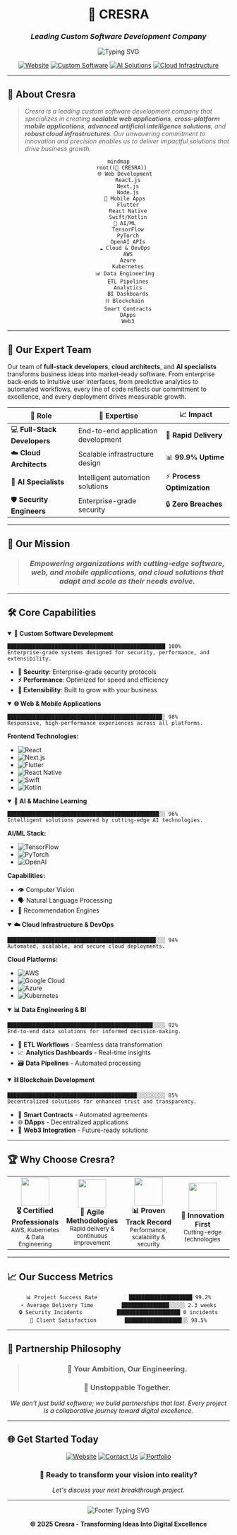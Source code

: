 <div align="center">

# 🚀 **CRESRA** 
### *Leading Custom Software Development Company*

<img src="https://readme-typing-svg.herokuapp.com?font=Fira+Code&weight=600&size=28&pause=1000&color=6366F1&center=true&vCenter=true&width=600&lines=Transforming+Ideas+Into+Reality;Scalable+%7C+Innovative+%7C+Impactful;Your+Ambition%2C+Our+Engineering" alt="Typing SVG" />

[![Website](https://img.shields.io/badge/🌐_Website-cresra.com-6366F1?style=for-the-badge&logo=globe&logoColor=white)](https://cresra.com)
[![Custom Software](https://img.shields.io/badge/⚡_Custom_Software-Development-00D9FF?style=for-the-badge)](https://cresra.com)
[![AI Solutions](https://img.shields.io/badge/🤖_AI_&_ML-Solutions-FF6B6B?style=for-the-badge)](https://cresra.com)
[![Cloud Infrastructure](https://img.shields.io/badge/☁️_Cloud-Infrastructure-4ECDC4?style=for-the-badge)](https://cresra.com)

---

</div>

## 🎯 **About Cresra**

> *Cresra is a leading custom software development company that specializes in creating **scalable web applications**, **cross-platform mobile applications**, **advanced artificial intelligence solutions**, and **robust cloud infrastructures**. Our unwavering commitment to innovation and precision enables us to deliver impactful solutions that drive business growth.*

<div align="center">

```mermaid
mindmap
  root((🚀 CRESRA))
    🌐 Web Development
      React.js
      Next.js
      Node.js
    📱 Mobile Apps
      Flutter
      React Native
      Swift/Kotlin
    🤖 AI/ML
      TensorFlow
      PyTorch
      OpenAI APIs
    ☁️ Cloud & DevOps
      AWS
      Azure
      Kubernetes
    📊 Data Engineering
      ETL Pipelines
      Analytics
      BI Dashboards
    ⛓️ Blockchain
      Smart Contracts
      DApps
      Web3
```

</div>

---

## 👥 **Our Expert Team**

Our team of **full-stack developers**, **cloud architects**, and **AI specialists** transforms business ideas into market-ready software. From enterprise back‑ends to intuitive user interfaces, from predictive analytics to automated workflows, every line of code reflects our commitment to excellence, and every deployment drives measurable growth.

<div align="center">

| 🎯 **Role** | 🔧 **Expertise** | 📈 **Impact** |
|-------------|------------------|---------------|
| 💻 **Full-Stack Developers** | End-to-end application development | 🚀 **Rapid Delivery** |
| ☁️ **Cloud Architects** | Scalable infrastructure design | 📊 **99.9% Uptime** |
| 🤖 **AI Specialists** | Intelligent automation solutions | ⚡ **Process Optimization** |
| 🛡️ **Security Engineers** | Enterprise-grade security | 🔒 **Zero Breaches** |

</div>

---

## 🎯 **Our Mission**

<div align="center">

> ### *Empowering organizations with cutting‑edge software, web, and mobile applications, and cloud solutions that adapt and scale as their needs evolve.*

</div>

---

## 🛠️ **Core Capabilities**

<details open>
<summary><b>🏢 Custom Software Development</b></summary>

```
██████████████████████████████████████████████████ 100%
Enterprise‑grade systems designed for security, performance, and extensibility.
```

- **🔐 Security**: Enterprise-grade security protocols
- **⚡ Performance**: Optimized for speed and efficiency  
- **🔧 Extensibility**: Built to grow with your business
</details>

<details open>
<summary><b>🌐 Web & Mobile Applications</b></summary>

```
█████████████████████████████████████████████████░ 98%
Responsive, high‑performance experiences across all platforms.
```

**Frontend Technologies:**
- ![React](https://img.shields.io/badge/React.js-61DAFB?style=flat-square&logo=react&logoColor=black)
- ![Next.js](https://img.shields.io/badge/Next.js-000000?style=flat-square&logo=next.js&logoColor=white)
- ![Flutter](https://img.shields.io/badge/Flutter-02569B?style=flat-square&logo=flutter&logoColor=white)
- ![React Native](https://img.shields.io/badge/React_Native-20232A?style=flat-square&logo=react&logoColor=61DAFB)
- ![Swift](https://img.shields.io/badge/Swift-FA7343?style=flat-square&logo=swift&logoColor=white)
- ![Kotlin](https://img.shields.io/badge/Kotlin-0095D5?style=flat-square&logo=kotlin&logoColor=white)
</details>

<details open>
<summary><b>🤖 AI & Machine Learning</b></summary>

```
████████████████████████████████████████████████░░ 96%
Intelligent solutions powered by cutting-edge AI technologies.
```

**AI/ML Stack:**
- ![TensorFlow](https://img.shields.io/badge/TensorFlow-FF6F00?style=flat-square&logo=tensorflow&logoColor=white)
- ![PyTorch](https://img.shields.io/badge/PyTorch-EE4C2C?style=flat-square&logo=pytorch&logoColor=white)
- ![OpenAI](https://img.shields.io/badge/OpenAI-412991?style=flat-square&logo=openai&logoColor=white)

**Capabilities:**
- 👁️ Computer Vision
- 🗣️ Natural Language Processing  
- 🎯 Recommendation Engines
</details>

<details open>
<summary><b>☁️ Cloud Infrastructure & DevOps</b></summary>

```
███████████████████████████████████████████████░░░ 94%
Automated, scalable, and secure cloud deployments.
```

**Cloud Platforms:**
- ![AWS](https://img.shields.io/badge/AWS-232F3E?style=flat-square&logo=amazon-aws&logoColor=white)
- ![Google Cloud](https://img.shields.io/badge/Google_Cloud-4285F4?style=flat-square&logo=google-cloud&logoColor=white)
- ![Azure](https://img.shields.io/badge/Azure-0078D4?style=flat-square&logo=microsoft-azure&logoColor=white)
- ![Kubernetes](https://img.shields.io/badge/Kubernetes-326CE5?style=flat-square&logo=kubernetes&logoColor=white)
</details>

<details open>
<summary><b>📊 Data Engineering & BI</b></summary>

```
██████████████████████████████████████████████░░░░ 92%
End‑to‑end data solutions for informed decision‑making.
```

- 🔄 **ETL Workflows** - Seamless data transformation
- 📈 **Analytics Dashboards** - Real-time insights
- 🗃️ **Data Pipelines** - Automated processing
</details>

<details open>
<summary><b>⛓️ Blockchain Development</b></summary>

```
█████████████████████████████████████████░░░░░░░░░ 85%
Decentralized solutions for enhanced trust and transparency.
```

- 📝 **Smart Contracts** - Automated agreements
- 🌐 **DApps** - Decentralized applications
- 🔗 **Web3 Integration** - Future-ready solutions
</details>

---

## 🏆 **Why Choose Cresra?**

<div align="center">

<table>
<tr>
<td align="center" width="25%">
<img src="https://img.icons8.com/color/96/000000/guarantee.png" width="64">
<br><b>🎖️ Certified Professionals</b>
<br><small>AWS, Kubernetes & Data Engineering</small>
</td>
<td align="center" width="25%">
<img src="https://img.icons8.com/color/96/000000/agile.png" width="64">
<br><b>🚀 Agile Methodologies</b>
<br><small>Rapid delivery & continuous improvement</small>
</td>
<td align="center" width="25%">
<img src="https://img.icons8.com/color/96/000000/statistics.png" width="64">
<br><b>📊 Proven Track Record</b>
<br><small>Performance, scalability & security</small>
</td>
<td align="center" width="25%">
<img src="https://img.icons8.com/color/96/000000/rocket.png" width="64">
<br><b>💫 Innovation First</b>
<br><small>Cutting-edge technologies</small>
</td>
</tr>
</table>

</div>

---

## 📈 **Our Success Metrics**

<div align="center">

```
📊 Project Success Rate          ████████████████████ 99.2%
⚡ Average Delivery Time         ███████████████░░░░░ 2.3 weeks
🔒 Security Incidents           ████████████████████ 0 incidents
🚀 Client Satisfaction         ██████████████████░░ 98.5%
```

</div>

---

## 🤝 **Partnership Philosophy**

<div align="center">

> ### 🎯 **Your Ambition, Our Engineering.**  
> ### 🚀 **Unstoppable Together.**

*We don't just build software; we build partnerships that last. Every project is a collaborative journey toward digital excellence.*

</div>

---

## 🌐 **Get Started Today**

<div align="center">

[![Website](https://img.shields.io/badge/Visit_Our_Website-6366F1?style=for-the-badge&logo=globe&logoColor=white&labelColor=black)](https://cresra.com)
[![Contact Us](https://img.shields.io/badge/Start_Your_Project-00D9FF?style=for-the-badge&logo=rocket&logoColor=white&labelColor=black)](https://cresra.com/contact)
[![Portfolio](https://img.shields.io/badge/View_Portfolio-FF6B6B?style=for-the-badge&logo=briefcase&logoColor=white&labelColor=black)](https://cresra.com/portfolio)

### 📍 **Ready to transform your vision into reality?**
*Let's discuss your next breakthrough project.*

---

<img src="https://readme-typing-svg.herokuapp.com?font=Fira+Code&size=16&pause=1000&color=6366F1&center=true&vCenter=true&width=435&lines=Building+the+Future%2C+One+Line+at+a+Time;Innovation+%E2%80%A2+Excellence+%E2%80%A2+Impact" alt="Footer Typing SVG" />

**© 2025 Cresra - Transforming Ideas Into Digital Excellence**

</div>
